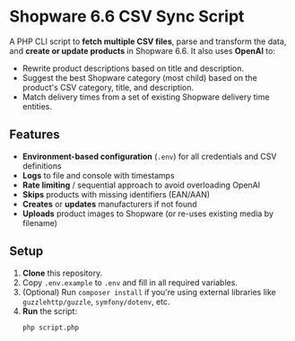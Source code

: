 # Shopware 6.6 CSV Sync Script

A PHP CLI script to **fetch multiple CSV files**, parse and transform the data, and **create or update products** in Shopware 6.6. It also uses **OpenAI** to:
- Rewrite product descriptions based on title and description.
- Suggest the best Shopware category (most child) based on the product's CSV category, title, and description.
- Match delivery times from a set of existing Shopware delivery time entities.

## Features

- **Environment-based configuration** (`.env`) for all credentials and CSV definitions
- **Logs** to file and console with timestamps
- **Rate limiting** / sequential approach to avoid overloading OpenAI
- **Skips** products with missing identifiers (EAN/AAN)
- **Creates** or **updates** manufacturers if not found
- **Uploads** product images to Shopware (or re-uses existing media by filename)

## Setup

1. **Clone** this repository.
2. Copy `.env.example` to `.env` and fill in all required variables.
3. (Optional) Run `composer install` if you're using external libraries like `guzzlehttp/guzzle`, `symfony/dotenv`, etc.
4. **Run** the script:
   ```bash
   php script.php
